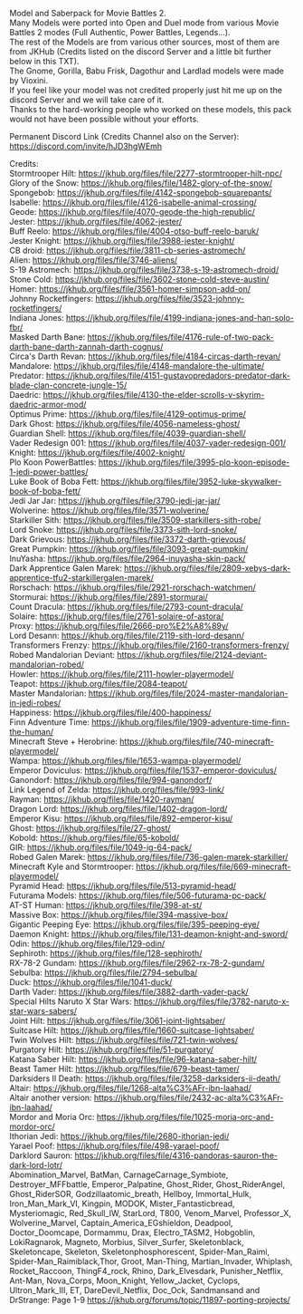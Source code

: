 Model and Saberpack for Movie Battles 2.<br />
Many Models were ported into Open and Duel mode from various Movie Battles 2 modes (Full Authentic, Power Battles, Legends...).<br />
The rest of the Models are from various other sources, most of them are from JKHub (Credits listed on the discord Server and a little bit further below in this TXT).<br /> 
The Gnome, Gorilla, Babu Frisk, Dagothur and Lardlad models were made by Vioxini.<br /> 
If you feel like your model was not credited properly just hit me up on the discord Server and we will take care of it.<br />
Thanks to the hard-working people who worked on these models, this pack would not have been possible without your efforts.

Permanent Discord Link (Credits Channel also on the Server): https://discord.com/invite/hJD3hgWEmh

Credits:<br />
Stormtrooper Hilt: https://jkhub.org/files/file/2277-stormtrooper-hilt-npc/<br />
Glory of the Snow: https://jkhub.org/files/file/1482-glory-of-the-snow/<br />
Spongebob: https://jkhub.org/files/file/4142-spongebob-squarepants/<br />
Isabelle: https://jkhub.org/files/file/4126-isabelle-animal-crossing/<br />
Geode: https://jkhub.org/files/file/4070-geode-the-high-republic/<br />
Jester: https://jkhub.org/files/file/4062-jester/<br />
Buff Reelo: https://jkhub.org/files/file/4004-otso-buff-reelo-baruk/<br />
Jester Knight: https://jkhub.org/files/file/3988-jester-knight/<br />
CB droid: https://jkhub.org/files/file/3811-cb-series-astromech/<br />
Alien: https://jkhub.org/files/file/3746-aliens/<br />
S-19 Astromech: https://jkhub.org/files/file/3738-s-19-astromech-droid/<br />
Stone Cold: https://jkhub.org/files/file/3602-stone-cold-steve-austin/<br />
Homer: https://jkhub.org/files/file/3561-homer-simpson-add-on/<br />
Johnny Rocketfingers: https://jkhub.org/files/file/3523-johnny-rocketfingers/<br />
Indiana Jones: https://jkhub.org/files/file/4199-indiana-jones-and-han-solo-fbr/<br />
Masked Darth Bane: https://jkhub.org/files/file/4176-rule-of-two-pack-darth-bane-darth-zannah-darth-cognus/<br />
Circa's Darth Revan: https://jkhub.org/files/file/4184-circas-darth-revan/<br />
Mandalore: https://jkhub.org/files/file/4148-mandalore-the-ultimate/<br />
Predator: https://jkhub.org/files/file/4151-gustavopredadors-predator-dark-blade-clan-concrete-jungle-15/<br />
Daedric: https://jkhub.org/files/file/4130-the-elder-scrolls-v-skyrim-daedric-armor-mod/<br />
Optimus Prime: https://jkhub.org/files/file/4129-optimus-prime/<br />
Dark Ghost: https://jkhub.org/files/file/4056-nameless-ghost/<br />
Guardian Shell: https://jkhub.org/files/file/4039-guardian-shell/<br />
Vader Redesign 001: https://jkhub.org/files/file/4037-vader-redesign-001/<br />
Knight: https://jkhub.org/files/file/4002-knight/<br />
Plo Koon PowerBattles: https://jkhub.org/files/file/3995-plo-koon-episode-1-jedi-power-battles/<br />
Luke Book of Boba Fett: https://jkhub.org/files/file/3952-luke-skywalker-book-of-boba-fett/<br />
Jedi Jar Jar: https://jkhub.org/files/file/3790-jedi-jar-jar/<br />
Wolverine: https://jkhub.org/files/file/3571-wolverine/<br />
Starkiller Sith: https://jkhub.org/files/file/3509-starkillers-sith-robe/<br />
Lord Snoke: https://jkhub.org/files/file/3373-sith-lord-snoke/<br />
Dark Grievous: https://jkhub.org/files/file/3372-darth-grievous/<br />
Great Pumpkin: https://jkhub.org/files/file/3093-great-pumpkin/<br />
InuYasha: https://jkhub.org/files/file/2964-inuyasha-skin-pack/<br />
Dark Apprentice Galen Marek: https://jkhub.org/files/file/2809-xebys-dark-apprentice-tfu2-starkillergalen-marek/<br />
Rorschach: https://jkhub.org/files/file/2921-rorschach-watchmen/<br />
Stormurai: https://jkhub.org/files/file/2891-stormurai/<br />
Count Dracula: https://jkhub.org/files/file/2793-count-dracula/<br />
Solaire: https://jkhub.org/files/file/2761-solaire-of-astora/<br />
Proxy: https://jkhub.org/files/file/2666-pro%E2%A8%89y/<br />
Lord Desann: https://jkhub.org/files/file/2119-sith-lord-desann/<br />
Transformers Frenzy: https://jkhub.org/files/file/2160-transformers-frenzy/<br />
Robed Mandalorian Deviant: https://jkhub.org/files/file/2124-deviant-mandalorian-robed/<br />
Howler: https://jkhub.org/files/file/2111-howler-playermodel/<br />
Teapot: https://jkhub.org/files/file/2084-teapot/<br />
Master Mandalorian: https://jkhub.org/files/file/2024-master-mandalorian-in-jedi-robes/<br />
Happiness: https://jkhub.org/files/file/400-happiness/<br />
Finn Adventure Time: https://jkhub.org/files/file/1909-adventure-time-finn-the-human/<br />
Minecraft Steve + Herobrine: https://jkhub.org/files/file/740-minecraft-playermodel/<br />
Wampa: https://jkhub.org/files/file/1653-wampa-playermodel/<br />
Emperor Doviculus: https://jkhub.org/files/file/1537-emperor-doviculus/<br />
Ganondorf: https://jkhub.org/files/file/994-ganondorf/<br />
Link Legend of Zelda: https://jkhub.org/files/file/993-link/<br />
Rayman: https://jkhub.org/files/file/1420-rayman/<br />
Dragon Lord: https://jkhub.org/files/file/1402-dragon-lord/<br />
Emperor Kisu: https://jkhub.org/files/file/892-emperor-kisu/<br />
Ghost: https://jkhub.org/files/file/27-ghost/<br />
Kobold: https://jkhub.org/files/file/65-kobold/<br />
GIR: https://jkhub.org/files/file/1049-ig-64-pack/<br />
Robed Galen Marek: https://jkhub.org/files/file/736-galen-marek-starkiller/<br />
Minecraft Kyle and Stormtrooper: https://jkhub.org/files/file/669-minecraft-playermodel/<br />
Pyramid Head: https://jkhub.org/files/file/513-pyramid-head/<br />
Futurama Models: https://jkhub.org/files/file/506-futurama-pc-pack/<br />
AT-ST Human: https://jkhub.org/files/file/398-at-st/<br />
Massive Box: https://jkhub.org/files/file/394-massive-box/<br />
Gigantic Peeping Eye: https://jkhub.org/files/file/395-peeping-eye/<br />
Daemon Knight: https://jkhub.org/files/file/131-deamon-knight-and-sword/<br />
Odin: https://jkhub.org/files/file/129-odin/<br />
Sephiroth: https://jkhub.org/files/file/128-sephiroth/<br />
RX-78-2 Gundam: https://jkhub.org/files/file/2962-rx-78-2-gundam/<br />
Sebulba: https://jkhub.org/files/file/2794-sebulba/<br />
Duck: https://jkhub.org/files/file/1041-duck/<br />
Darth Vader: https://jkhub.org/files/file/3882-darth-vader-pack/<br />
Special Hilts Naruto X Star Wars: https://jkhub.org/files/file/3782-naruto-x-star-wars-sabers/<br />
Joint Hilt: https://jkhub.org/files/file/3061-joint-lightsaber/<br />
Suitcase Hilt: https://jkhub.org/files/file/1660-suitcase-lightsaber/<br />
Twin Wolves Hilt: https://jkhub.org/files/file/721-twin-wolves/<br />
Purgatory Hilt: https://jkhub.org/files/file/51-purgatory/<br />
Katana Saber Hilt: https://jkhub.org/files/file/96-katana-saber-hilt/<br />
Beast Tamer Hilt: https://jkhub.org/files/file/679-beast-tamer/<br />
Darksiders II Death: https://jkhub.org/files/file/3258-darksiders-ii-death/<br />
Altair: https://jkhub.org/files/file/1268-alta%C3%AFr-ibn-laahad/<br />
Altair another version: https://jkhub.org/files/file/2432-ac-alta%C3%AFr-ibn-laahad/<br />
Mordor and Moria Orc: https://jkhub.org/files/file/1025-moria-orc-and-mordor-orc/<br />
Ithorian Jedi: https://jkhub.org/files/file/2680-ithorian-jedi/<br />
Yarael Poof: https://jkhub.org/files/file/498-yarael-poof/<br />
Darklord Sauron: https://jkhub.org/files/file/4316-pandoras-sauron-the-dark-lord-lotr/<br />
Abomination_Marvel, BatMan, CarnageCarnage_Symbiote, Destroyer_MFFbattle, Emperor_Palpatine, Ghost_Rider, Ghost_RiderAngel, Ghost_RiderSOR, Godzillaatomic_breath, Hellboy, Immortal_Hulk, Iron_Man_Mark_VI, Kingpin, MODOK, Mister_Fantasticbread, Mysteriomagic, Red_Skull_IW, StarLord, T800, Venom_Marvel, Professor_X, Wolverine_Marvel, Captain_America_EGshieldon, Deadpool, Doctor_Doomcape, Dormammu, Drax, Electro_TASM2, Hobgoblin, LokiRagnarok, Magneto, Morbius, Silver_Surfer, Skeletonblack, Skeletoncape, Skeleton, Skeletonphosphorescent, Spider-Man_Raimi, Spider-Man_Raimiblack,Thor, Groot, Man-Thing, Martian_Invader, Whiplash, Rocket_Raccoon, ThingF4_rock, Rhino, Dark_Elvesdark, Punisher_Netflix, Ant-Man, Nova_Corps, Moon_Knight, Yellow_Jacket, Cyclops, Ultron_Mark_III, ET, DareDevil_Netflix, Doc_Ock, Sandmansand and DrStrange: Page 1-9 https://jkhub.org/forums/topic/11897-porting-projects/
